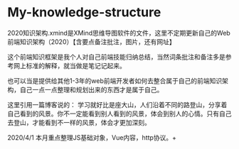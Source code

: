 # My-knowledge-structure
2020知识架构.xmind是XMind思维导图软件的文件，这里不定期更新自己的Web前端知识架构（2020）【含要点备注批注，图片，还有网址】

这个前端知识框架是我个人对自己前端技能归纳总结，当然词条批注和备注多是参考网上标准的解释，就当做是笔记记起来。

也可以当是提供给其他1-3年的web前端开发者如何去整合属于自己的前端知识架构，自己一点一点整理和规划出来的东西才是属于自己。

这里引用一篇博客说的：
学习就好比是座大山，人们沿着不同的路登山，分享着自己看到的风景。你不一定能看到别人看到的风景，体会到别人的心情。只有自己去登山，才能看到不一样的风景，体会才更加深刻。

2020/4/1
本月重点整理JS基础对象，Vue内容，http协议。+
